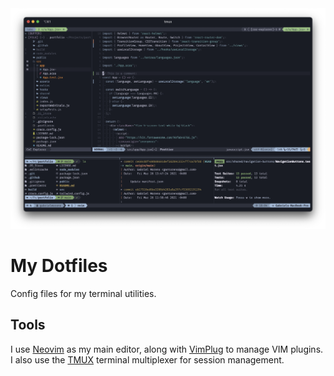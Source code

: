 <div align="center">
  <img src="./img/terminal.png"></img>
</div>

# My Dotfiles

Config files for my terminal utilities.

## Tools

I use [Neovim](https://neovim.io/) as my main editor, along with [VimPlug](https://github.com/junegunn/vim-plug) to manage VIM plugins. I also use the [TMUX](https://github.com/tmux/tmux/wiki) terminal multiplexer for session management.

